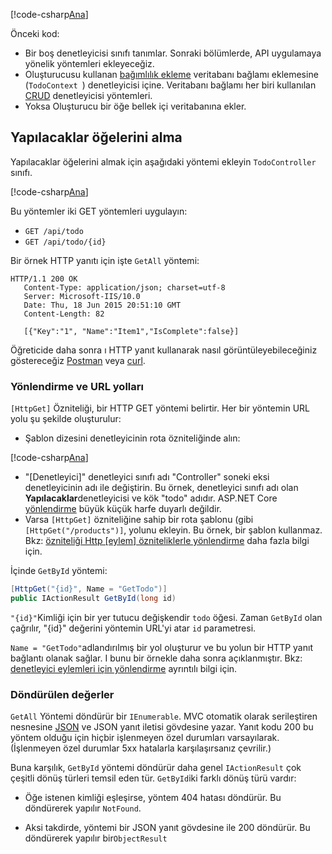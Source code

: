 [!code-csharp[Ana](../../tutorials/first-web-api/sample/TodoApi/Controllers/TodoController2.cs?name=snippet_todo1)]

Önceki kod:

* Bir boş denetleyicisi sınıfı tanımlar. Sonraki bölümlerde, API uygulamaya yönelik yöntemleri ekleyeceğiz.
* Oluşturucusu kullanan [bağımlılık ekleme](xref:fundamentals/dependency-injection) veritabanı bağlamı eklemesine (`TodoContext `) denetleyicisi içine. Veritabanı bağlamı her biri kullanılan [CRUD](https://wikipedia.org/wiki/Create,_read,_update_and_delete) denetleyicisi yöntemleri.
* Yoksa Oluşturucu bir öğe bellek içi veritabanına ekler.

## <a name="getting-to-do-items"></a>Yapılacaklar öğelerini alma

Yapılacaklar öğelerini almak için aşağıdaki yöntemi ekleyin `TodoController` sınıfı.

[!code-csharp[Ana](../../tutorials/first-web-api/sample/TodoApi/Controllers/TodoController.cs?name=snippet_GetAll)]

Bu yöntemler iki GET yöntemleri uygulayın:

* `GET /api/todo`
* `GET /api/todo/{id}`

Bir örnek HTTP yanıtı için işte `GetAll` yöntemi:

```
HTTP/1.1 200 OK
   Content-Type: application/json; charset=utf-8
   Server: Microsoft-IIS/10.0
   Date: Thu, 18 Jun 2015 20:51:10 GMT
   Content-Length: 82

   [{"Key":"1", "Name":"Item1","IsComplete":false}]
   ```

Öğreticide daha sonra ı HTTP yanıt kullanarak nasıl görüntüleyebileceğiniz göstereceğiz [Postman](https://www.getpostman.com/) veya [curl](https://developer.apple.com/legacy/library/documentation/Darwin/Reference/ManPages/man1/curl.1.html).

### <a name="routing-and-url-paths"></a>Yönlendirme ve URL yolları

`[HttpGet]` Özniteliği, bir HTTP GET yöntemi belirtir. Her bir yöntemin URL yolu şu şekilde oluşturulur:

* Şablon dizesini denetleyicinin rota özniteliğinde alın:

[!code-csharp[Ana](../../tutorials/first-web-api/sample/TodoApi/Controllers/TodoController.cs?name=TodoController&highlight=3)]

* "[Denetleyici]" denetleyici sınıfı adı "Controller" soneki eksi denetleyicinin adı ile değiştirin. Bu örnek, denetleyici sınıfı adı olan **Yapılacaklar**denetleyicisi ve kök "todo" adıdır. ASP.NET Core [yönlendirme](xref:mvc/controllers/routing) büyük küçük harfe duyarlı değildir.
* Varsa `[HttpGet]` özniteliğine sahip bir rota şablonu (gibi `[HttpGet("/products")]`, yolunu ekleyin. Bu örnek, bir şablon kullanmaz. Bkz: [özniteliği Http [eylem] özniteliklerle yönlendirme](xref:mvc/controllers/routing#attribute-routing-with-httpverb-attributes) daha fazla bilgi için.

İçinde `GetById` yöntemi:

```csharp
[HttpGet("{id}", Name = "GetTodo")]
public IActionResult GetById(long id)
```

`"{id}"`Kimliği için bir yer tutucu değişkendir `todo` öğesi. Zaman `GetById` olan çağrılır, "{id}" değerini yöntemin URL'yi atar `id` parametresi.

`Name = "GetTodo"`adlandırılmış bir yol oluşturur ve bu yolun bir HTTP yanıt bağlantı olanak sağlar. I bunu bir örnekle daha sonra açıklanmıştır. Bkz: [denetleyici eylemleri için yönlendirme](xref:mvc/controllers/routing) ayrıntılı bilgi için.

### <a name="return-values"></a>Döndürülen değerler

`GetAll` Yöntemi döndürür bir `IEnumerable`. MVC otomatik olarak serileştiren nesnesine [JSON](http://www.json.org/) ve JSON yanıt iletisi gövdesine yazar. Yanıt kodu 200 bu yöntem olduğu için hiçbir işlenmeyen özel durumları varsayılarak. (İşlenmeyen özel durumlar 5xx hatalarla karşılaşırsanız çevrilir.)

Buna karşılık, `GetById` yöntemi döndürür daha genel `IActionResult` çok çeşitli dönüş türleri temsil eden tür. `GetById`iki farklı dönüş türü vardır:

* Öğe istenen kimliği eşleşirse, yöntem 404 hatası döndürür.  Bu döndürerek yapılır `NotFound`.

* Aksi takdirde, yöntemi bir JSON yanıt gövdesine ile 200 döndürür. Bu döndürerek yapılır bir`ObjectResult`
